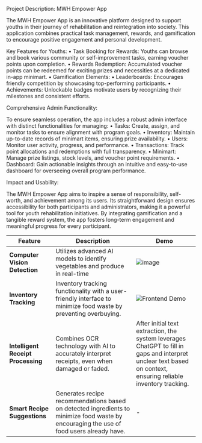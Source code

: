Project Description: MWH Empower App

The MWH Empower App is an innovative platform designed to support youths in their journey of rehabilitation and reintegration into society. This application combines practical task management, rewards, and gamification to encourage positive engagement and personal development.

Key Features for Youths:
	•	Task Booking for Rewards: Youths can browse and book various community or self-improvement tasks, earning voucher points upon completion.
	•	Rewards Redemption: Accumulated voucher points can be redeemed for exciting prizes and necessities at a dedicated in-app minimart.
	•	Gamification Elements:
	•	Leaderboards: Encourages friendly competition by showcasing top-performing participants.
	•	Achievements: Unlockable badges motivate users by recognizing their milestones and consistent efforts.

Comprehensive Admin Functionality:

To ensure seamless operation, the app includes a robust admin interface with distinct functionalities for managing:
	•	Tasks: Create, assign, and monitor tasks to ensure alignment with program goals.
	•	Inventory: Maintain up-to-date records of minimart items, ensuring prize availability.
	•	Users: Monitor user activity, progress, and performance.
	•	Transactions: Track point allocations and redemptions with full transparency.
	•	Minimart: Manage prize listings, stock levels, and voucher point requirements.
	•	Dashboard: Gain actionable insights through an intuitive and easy-to-use dashboard for overseeing overall program performance.

Impact and Usability:

The MWH Empower App aims to inspire a sense of responsibility, self-worth, and achievement among its users. Its straightforward design ensures accessibility for both participants and administrators, making it a powerful tool for youth rehabilitation initiatives. By integrating gamification and a tangible reward system, the app fosters long-term engagement and meaningful progress for every participant.


| Feature | Description | Demo |
| ------- | ----------- | ---- |
| **Computer Vision Detection** | Utilizes advanced AI models to identify vegetables and produce in real-time | ![image](https://github.com/user-attachments/assets/bb915e76-3346-4d57-8161-808366d0e275) |
| **Inventory Tracking** | Inventory tracking functionality with a user-friendly interface to minimize food waste by preventing overbuying. | <img src="assets/FrontendDemo.jpg" alt="Frontend Demo"> |
| **Intelligent Receipt Processing** | Combines OCR technology with AI to accurately interpret receipts, even when damaged or faded. | After initial text extraction, the system leverages ChatGPT to fill in gaps and interpret unclear text based on context, ensuring reliable inventory tracking. |
| **Smart Recipe Suggestions** | Generates recipe recommendations based on detected ingredients to minimize food waste by encouraging the use of food users already have. | - |
